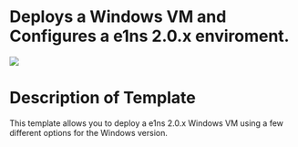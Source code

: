 # Deploys a Windows VM and Configures a e1ns 2.0.x enviroment.

<a href="https://portal.azure.com/#create/Microsoft.Template/uri/https%3A%2F%2Fraw.githubusercontent.com%2FJanHendrikDolling%2Fe1ns%2Fmaster%2Fe1ns-2.0.x%2Fazuredeploy.json" target="_blank">
    <img src="http://azuredeploy.net/deploybutton.png"/>
</a>


Description of Template
=======================
This template allows you to deploy a e1ns 2.0.x Windows VM using a few different options for the Windows version.
